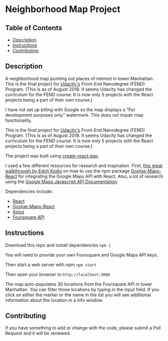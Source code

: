 # Neighborhood Map Project

## Table of Contents

* [Description](#description)
* [Instructions](#instructions)
* [Contributing](#contributing)

## Description

A neighborhood map pointing out places of interest in lower Manhattan.  
This is the final project for [Udacity's](https://www.udacity.com/) Front-End Nanodegree (FEND) Program. (This is as of August 2018. It seems Udacity has changed the curriculum
for the FEND course.  It is now only 5 projects with the React projects being a part
of their own course.)

I have not set up billing with Google so the map displays a "For development
purposes only" watermark. This does not impair map functionality.

This is the final project for [Udacity's](https://www.udacity.com/) Front-End Nanodegree (FEND) Program. (This is as of August 2018. It seems Udacity has changed the curriculum
for the FEND course.  It is now only 5 projects with the React projects being a part
of their own course.)

The project was built using [create-react-app](https://github.com/facebook/create-react-app).

I used a few different resources for research and inspiration.  First,
[this great walkthrough by Edoh Kodjo](https://www.youtube.com/watch?v=9t1xxypdkrE&feature=youtu.be)
on how to use the npm package [Goolge-Maps-React](https://github.com/fullstackreact/google-maps-react) for
integrating the Google Maps API with React.  Also, a lot of research using the
[Google Maps Javascript API Documentation](https://developers.google.com/maps/documentation/javascript/tutorial).

Dependencies include:
  * [React](https://reactjs.org/)
  * [Goolge-Maps-React](https://github.com/fullstackreact/google-maps-react)
  * [Axios](https://www.npmjs.com/package/axios)
  * [Foursquare API](https://developer.foursquare.com/)

## Instructions

Download this repo and install dependencies ```npm i```

You will need to provide your own Foursquare and Google Maps API keys.

Then start a web server with npm ```npm start```

Then open your browser to ```http://localhost:3000```

The map auto-populates 30 locations from the Foursquare API in lower
Manhattan.  You can filter those locations by typing in the input field.  If you
click on either the marker or the name in the list you will see additional
information about the location in a info window.

## Contributing

If you have something to add or change with the code, please submit a Pull
Request and it will be reviewed.
